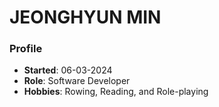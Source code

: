 # JEONGHYUN MIN

### Profile
- **Started**: 06-03-2024
- **Role**: Software Developer
- **Hobbies**: Rowing, Reading, and Role-playing